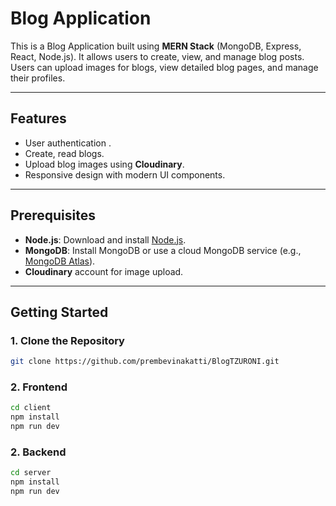 # Blog Application

This is a Blog Application built using **MERN Stack** (MongoDB, Express, React, Node.js). It allows users to create, view, and manage blog posts. Users can upload images for blogs, view detailed blog pages, and manage their profiles.

---

## Features
- User authentication .
- Create, read blogs.
- Upload blog images using **Cloudinary**.
- Responsive design with modern UI components.

---

## Prerequisites
- **Node.js**: Download and install [Node.js](https://nodejs.org/).
- **MongoDB**: Install MongoDB or use a cloud MongoDB service (e.g., [MongoDB Atlas](https://www.mongodb.com/cloud/atlas)).
- **Cloudinary** account for image upload.

---

## Getting Started

### 1. Clone the Repository
```bash
git clone https://github.com/prembevinakatti/BlogTZURONI.git
```

### 2. Frontend 
```bash
cd client
npm install
npm run dev
```

### 2. Backend 
```bash
cd server
npm install
npm run dev
```



